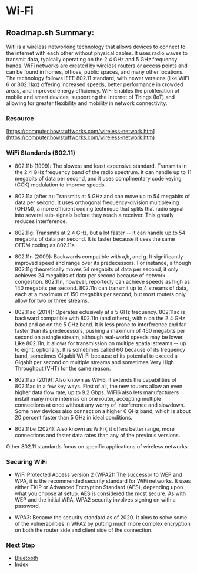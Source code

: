 # Wi-Fi
## Roadmap.sh Summary:
Wifi is a wireless networking technology that allows devices to connect to the internet with each other without physical cables. It uses radio waves to transmit data, typically operating on the 2.4 GHz and 5 GHz frequency bands. WiFi networks are created by wireless routers or access points and can be found in homes, offices, public spaces, and many other locations. The technology follows IEEE 802.11 standard, with newer versions (like WiFi 6 or 802.11ax) offering increased speeds, better performance in crowded areas, and improved energy efficiency. WiFi Enables the proliferation of mobile and smart devices, supporting the Internet of Things (IoT) and allowing for greater flexibility and mobility in network connectivity.

### Resource
[https://computer.howstuffworks.com/wireless-network.htm](https://computer.howstuffworks.com/wireless-network.htm)

### WiFi Standards (802.11)
- 802.11b (1999): The slowest and least expensive standard. Transmits in the 2.4 GHz frequency band of the radio spectrum. It can handle up to 11 megabits of data per second, and it uses complmentary code keying (CCK) modulation to improve speeds.

- 802.11a (after a): Transmits at 5 GHz and can move up to 54 megabits of data per second. It uses orthogonal frequency-division multiplexing (OFDM), a more efficient coding technique that splits that radio signal into several sub-signals before they reach a receiver. This greatly reduces interference.

- 802.11g: Transmits at 2.4 GHz, but a lot faster -- it can handle up to 54 megabits of data per second. It is faster because it uses the same OFDM coding as 802.11a

- 802.11n (2009): Backwards compatible with a,b, and g. It significantly improved speed and range over its predecessors. For instance, although 802.11g theoretically moves 54 megabits of data per second, it only achieves 24 megabits of data per second  because of network congestion. 802.11n, however, reportedly can achieve speeds as high as 140 megabits per second. 802.11n can transmit up to 4 streams of data, each at a maximum of 150 megabits per second, but most routers only allow for two or three streams.

- 802.11ac (2014): Operates eclusively at a 5 GHz frequency. 802.11ac is backward compatible with 802.11n (and others), with n on the 2.4 GHz band and ac on the 5 GHz band. It is less prone to interference and far faster than its predecessors, pushing a maximum of 450 megabits per second on a single stream, although real-world speeds may be lower. Like 802.11n, it allows for transmission on multipe spatial streams --  up to eight, optionally. It is sometimes called 6G because of its frequency band, sometimes Gigabit Wi-Fi because of its potential to exceed a Gigabit per second on multiple streams and sometimes Very High Throughput (VHT) for the same reason.

- 802.11ax (2019): Also known as WiFi6, it extends the capabilities of 802.11ac in a few key ways. First of all, the new routers allow an even higher data flow rate, up to 9.2 Gbps. WiFi6 also lets manufacturers install many more intennas on one router, accepting multiple connections at once without any worry of interference and slowdown. Some new devices also connect on a higher 6 GHz band, which is about 20 percent faster than 5 GHz in ideal conditions.

- 802.11be (2024): Also known as WiFi7, it offers better range, more connections and faster data rates than any of the previous versions.

Other 802.11 standards focus on specific applications of wireless networks.

### Securing WiFi
- WiFi Protected Access version 2 (WPA2): The successor to WEP and WPA, it is the recommended security standard for WiFi networks. It uses either TKIP or Advanced Encryption Standard (AES), depending upon what you choose at setup. AES is considered the most secure. As with WEP and the initial WPA, WPA2 security involves signing on with a password.

- WPA3: Became the security standard as of 2020. It aims to solve some of the vulnerabilities in WPA2 by putting much more complex encryption on both the router side and client side of the connection.


### Next Step
- [Bluetooth](https://github.com/Sisu-Sus/CyberSec-RoadMap/blob/main/Fundamental_IT_Skills/Connection_Types_And_Functions/Bluetooth.md)
- [Index](https://github.com/Sisu-Sus/CyberSec-RoadMap/blob/main/index.md)























